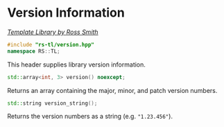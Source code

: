 # Version Information

_[Template Library by Ross Smith](index.html)_

```c++
#include "rs-tl/version.hpp"
namespace RS::TL;
```

This header supplies library version information.

```c++
std::array<int, 3> version() noexcept;
```

Returns an array containing the major, minor, and patch version numbers.

```c++
std::string version_string();
```

Returns the version numbers as a string (e.g. `"1.23.456"`).
